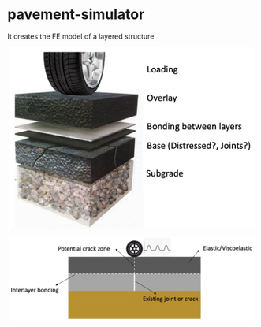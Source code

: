 # pavement-simulator
It creates the FE model of a layered structure

<p align="center">
  <img src="https://github.com/K1-ZR/pavement-simulator/blob/master/gallery/pavement-structure.png" width="500" title="all tests">
</p>   

<p align="center">
  <img src="https://github.com/K1-ZR/pavement-simulator/blob/master/gallery/target-model.png" width="500" title="all tests">
</p>  

